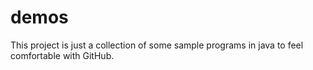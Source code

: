 demos
=====
This project is just a collection of some sample programs in java to feel comfortable with GitHub.
